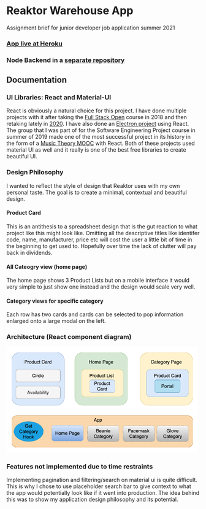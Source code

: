# Reaktor Warehouse App
Assignment brief for junior developer job application summer 2021 
### [App live at Heroku](https://reaktor-warehouse-rescawen.herokuapp.com/) 
### Node Backend in a [separate repository](https://github.com/rescawen/warehouse-node-backend)

## Documentation 

### UI Libraries: React and Material-UI 
React is obviously a natural choice for this project. I have done multiple projects with it after taking the [Full Stack Open](https://fullstackopen.com/en/about/) course in 2018 and then retaking lately in [2020](https://github.com/rescawen/Fall2020Fullstack). I have also done an [Electron project](https://github.com/rescawen/otm-harjoitustyo) using React. The group that I was part of for the Software Engineering Project course in summer of 2019 made one of the most successful project in its history in the form of a [Music Theory MOOC](https://github.com/rage/musiikin-teoria-material) with React. Both of these projects used material UI as well and it really is one of the best free libraries to create beautiful UI.

### Design Philosophy
I wanted to reflect the style of design that Reaktor uses with my own personal taste. The goal is to create a minimal, contextual and beautiful design. 

#### Product Card 

This is an antithesis to a spreadsheet design that is the gut reaction to what project like this might look like. Omitting all the descriptive titles like identifer code, name, manufacturer, price etc will cost the user a little bit of time in the beginning to get used to. Hopefully over time the lack of clutter will pay back in dividends. 

#### All Cateogry view (home page)

The home page shows 3 Product Lists but on a mobile interface it would very simple to just show one instead and the design would scale very well. 

#### Category views for specific category

Each row has two cards and cards can be selected to pop information enlarged onto a large modal on the left. 

### Architecture (React component diagram)

<img src="https://github.com/rescawen/reaktor-warehouse-app/blob/main/diagrams/React%20component%20architecture.png" alt="diagram" width="500"/>

### Features not implemented due to time restraints
Implementing pagination and filtering/search on material ui is quite difficult. This is why I chose to use placeholder search bar to give context to what the app would potentially look like if it went into production. The idea behind this was to show my application design philosophy and its potential. 

  

